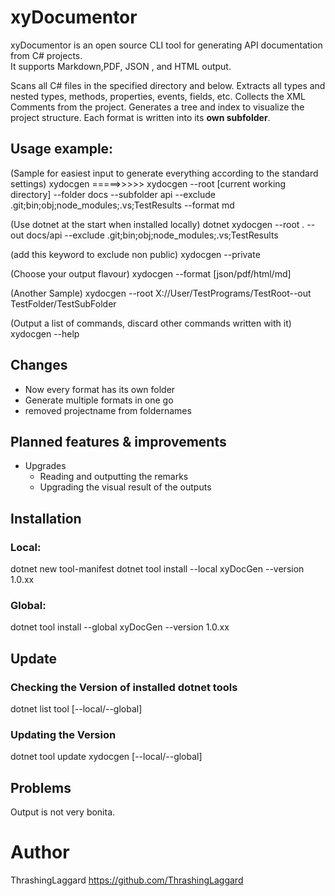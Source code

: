 # xyDocumentor

xyDocumentor is an open source CLI tool for generating API documentation from C# projects.  
It supports Markdown,PDF, JSON , and HTML output.

Scans all C# files in the specified directory and below.
Extracts all types and nested types, methods, properties, events, fields, etc.
Collects the XML Comments from the project.
Generates a tree and index to visualize the project structure.
Each format is written into its **own subfolder**.

## Usage example:

(Sample for easiest input to generate everything according to the standard settings)
xydocgen               =====>>>>>               xydocgen      --root [current working directory]     --folder docs     --subfolder api     --exclude .git;bin;obj;node_modules;.vs;TestResults     --format md     

(Use dotnet at the start when installed locally)
dotnet xydocgen --root . --out docs/api --exclude .git;bin;obj;node_modules;.vs;TestResults

(add this keyword to exclude non public)
xydocgen  --private 

(Choose your output flavour)
xydocgen --format [json/pdf/html/md]

(Another Sample)
xydocgen --root X://User/TestPrograms/TestRoot--out TestFolder/TestSubFolder 

(Output a list of commands, discard other commands written with it)
xydocgen --help

## Changes

- Now every format has its own folder
- Generate multiple formats in one go
- removed projectname from foldernames

## Planned features & improvements
 
+ Upgrades 
	- Reading and outputting the remarks
	- Upgrading the visual result of the outputs


  
## Installation

### Local:
dotnet new tool-manifest
dotnet tool install --local xyDocGen --version 1.0.xx

### Global:
dotnet tool install --global xyDocGen --version 1.0.xx


## Update

### Checking the Version of installed dotnet tools
dotnet list tool [--local/--global]

### Updating the Version
dotnet tool update xydocgen [--local/--global]


## Problems

Output is not very bonita.


# Author
ThrashingLaggard
https://github.com/ThrashingLaggard

